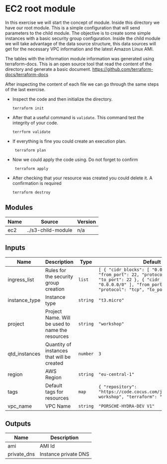 # EC2 root module
In this exercise we will start the concept of module. Inside this directory we have our root module. This is a simple configuration that will send parameters to the child module. The objective is to create some simple instances with a basic security group configuration. Inside the child module we will take advantage of the data source structure, this data sources will get for the necessary VPC information and the latest Amazon Linux AMI. 

The tables with the information module information was generated using terraform-docs. This is an open source tool that read the content of the directory and generate a basic document. https://github.com/terraform-docs/terraform-docs

After inspecting the content of each file we can go through the same steps of the last exercise. 
- Inspect the code and then initialize the directory.
  ```shell  
  terraform init
  ```
- After that a useful command is `validate`. This command test the integrity of your code. 
   ````shell
  terrform validate
  ````
- If everything is fine you could create an execution plan.
  ```shell
   terraform plan
    ```
- Now we could apply the code using. Do not forget to confirm
  ````shell
   terraform apply
  ````
- After checking that your resource was created you could delete it. A confirmation is required
    ````shell
    terraform destroy
    ````

## Modules

| Name | Source | Version |
|------|--------|---------|
| ec2 | ../s3-child-module | n/a |

## Inputs

| Name | Description | Type | Default | Required |
|------|-------------|------|---------|:--------:|
| ingress_list | Rules for the security group creation | `list` | ```[ { "cidr_blocks": [ "0.0.0.0/0" ], "from_port": 22, "protocol": "tcp", "to_port": 22 }, { "cidr_blocks": [ "0.0.0.0/0" ], "from_port": 8080, "protocol": "tcp", "to_port": 8080 } ]``` | no |
| instance_type | Instance type | `string` | `"t3.micro"` | no |
| project | Project Name. Will be used to name the resources | `string` | `"workshop"` | no |
| qtd_instances | Quantity of instances that will be created | `number` | `3` | no |
| region | AWS Region | `string` | `"eu-central-1"` | no |
| tags | Default tags for resources | `map` | ```{ "repository": "https://code.cocus.com/jcsilva/terraform-workshop", "terraform": "true" }``` | no |
| vpc_name | VPC Name | `string` | `"PORSCHE-HYDRA-DEV V1"` | no |

## Outputs

| Name | Description |
|------|-------------|
| ami | AMI Id |
| private_dns | Instance private DNS |